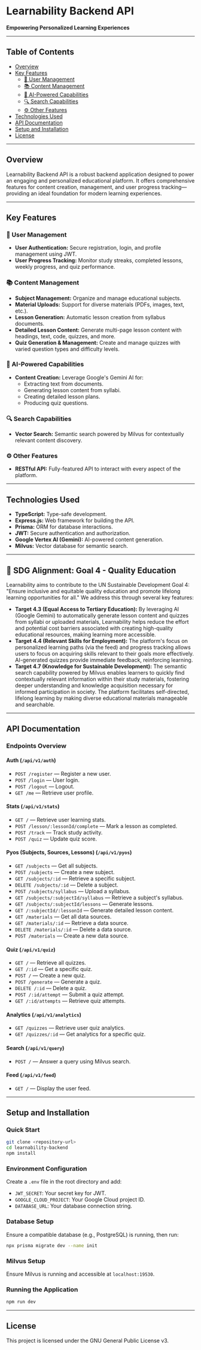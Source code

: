 # Learnability Backend API  
**Empowering Personalized Learning Experiences**

---

## Table of Contents
- [Overview](#overview)
- [Key Features](#key-features)
  - [🚀 User Management](#-user-management)
  - [📚 Content Management](#-content-management)
  - [🤖 AI-Powered Capabilities](#-ai-powered-capabilities)
  - [🔍 Search Capabilities](#-search-capabilities)
  - [⚙️ Other Features](#-other-features)
- [Technologies Used](#technologies-used)
- [API Documentation](#api-documentation)
- [Setup and Installation](#setup-and-installation)
- [License](#license)

---

## Overview
Learnability Backend API is a robust backend application designed to power an engaging and personalized educational platform. It offers comprehensive features for content creation, management, and user progress tracking—providing an ideal foundation for modern learning experiences.

---

## Key Features

### 🚀 User Management
- **User Authentication:** Secure registration, login, and profile management using JWT.
- **User Progress Tracking:** Monitor study streaks, completed lessons, weekly progress, and quiz performance.

### 📚 Content Management
- **Subject Management:** Organize and manage educational subjects.
- **Material Uploads:** Support for diverse materials (PDFs, images, text, etc.).
- **Lesson Generation:** Automatic lesson creation from syllabus documents.
- **Detailed Lesson Content:** Generate multi-page lesson content with headings, text, code, quizzes, and more.
- **Quiz Generation & Management:** Create and manage quizzes with varied question types and difficulty levels.

### 🤖 AI-Powered Capabilities
- **Content Creation:** Leverage Google's Gemini AI for:
  - Extracting text from documents.
  - Generating lesson content from syllabi.
  - Creating detailed lesson plans.
  - Producing quiz questions.

### 🔍 Search Capabilities
- **Vector Search:** Semantic search powered by Milvus for contextually relevant content discovery.

### ⚙️ Other Features
- **RESTful API:** Fully-featured API to interact with every aspect of the platform.

---

## Technologies Used

- **TypeScript:** Type-safe development.
- **Express.js:** Web framework for building the API.
- **Prisma:** ORM for database interactions.
- **JWT:** Secure authentication and authorization.
- **Google Vertex AI (Gemini):** AI-powered content generation.
- **Milvus:** Vector database for semantic search.

---

## 🌱 SDG Alignment: Goal 4 - Quality Education

Learnability aims to contribute to the UN Sustainable Development Goal 4: "Ensure inclusive and equitable quality education and promote lifelong learning opportunities for all." We address this through several key features:

-   **Target 4.3 (Equal Access to Tertiary Education):** By leveraging AI (Google Gemini) to automatically generate lesson content and quizzes from syllabi or uploaded materials, Learnability helps reduce the effort and potential cost barriers associated with creating high-quality educational resources, making learning more accessible.
-   **Target 4.4 (Relevant Skills for Employment):** The platform's focus on personalized learning paths (via the feed) and progress tracking allows users to focus on acquiring skills relevant to their goals more effectively. AI-generated quizzes provide immediate feedback, reinforcing learning.
-   **Target 4.7 (Knowledge for Sustainable Development):** The semantic search capability powered by Milvus enables learners to quickly find contextually relevant information within their study materials, fostering deeper understanding and knowledge acquisition necessary for informed participation in society. The platform facilitates self-directed, lifelong learning by making diverse educational materials manageable and searchable.

---

## API Documentation

### Endpoints Overview

#### Auth (`/api/v1/auth`)
- `POST /register` — Register a new user.
- `POST /login` — User login.
- `POST /logout` — Logout.
- `GET /me` — Retrieve user profile.

#### Stats (`/api/v1/stats`)
- `GET /` — Retrieve user learning stats.
- `POST /lesson/:lessonId/complete` — Mark a lesson as completed.
- `POST /track` — Track study activity.
- `POST /quiz` — Update quiz score.

#### Pyos (Subjects, Sources, Lessons) (`/api/v1/pyos`)
- `GET /subjects` — Get all subjects.
- `POST /subjects` — Create a new subject.
- `GET /subjects/:id` — Retrieve a specific subject.
- `DELETE /subjects/:id` — Delete a subject.
- `POST /subjects/syllabus` — Upload a syllabus.
- `GET /subjects/:subjectId/syllabus` — Retrieve a subject's syllabus.
- `GET /subjects/:subjectId/lessons` — Generate lessons.
- `GET /:subjectId/:lessonId` — Generate detailed lesson content.
- `GET /materials` — Get all data sources.
- `GET /materials/:id` — Retrieve a data source.
- `DELETE /materials/:id` — Delete a data source.
- `POST /materials` — Create a new data source.

#### Quiz (`/api/v1/quiz`)
- `GET /` — Retrieve all quizzes.
- `GET /:id` — Get a specific quiz.
- `POST /` — Create a new quiz.
- `POST /generate` — Generate a quiz.
- `DELETE /:id` — Delete a quiz.
- `POST /:id/attempt` — Submit a quiz attempt.
- `GET /:id/attempts` — Retrieve quiz attempts.

#### Analytics (`/api/v1/analytics`)
- `GET /quizzes` — Retrieve user quiz analytics.
- `GET /quizzes/:id` — Get analytics for a specific quiz.

#### Search (`/api/v1/query`)
- `POST /` — Answer a query using Milvus search.

#### Feed (`/api/v1/feed`)
- `GET /` — Display the user feed.

---

## Setup and Installation

### Quick Start
```bash
git clone <repository-url>
cd learnability-backend
npm install
```

### Environment Configuration
Create a `.env` file in the root directory and add:
- `JWT_SECRET`: Your secret key for JWT.
- `GOOGLE_CLOUD_PROJECT`: Your Google Cloud project ID.
- `DATABASE_URL`: Your database connection string.

### Database Setup
Ensure a compatible database (e.g., PostgreSQL) is running, then run:
```bash
npx prisma migrate dev --name init
```

### Milvus Setup
Ensure Milvus is running and accessible at `localhost:19530`.

### Running the Application
```bash
npm run dev
```

---

## License
This project is licensed under the GNU General Public License v3.
